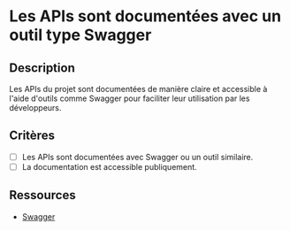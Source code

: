 # Les APIs sont documentées avec un outil type Swagger

## Description

Les APIs du projet sont documentées de manière claire et accessible à l'aide d'outils comme Swagger pour faciliter leur utilisation par les développeurs.

## Critères

- [ ] Les APIs sont documentées avec Swagger ou un outil similaire.
- [ ] La documentation est accessible publiquement.

## Ressources

- [Swagger](https://swagger.io/)
